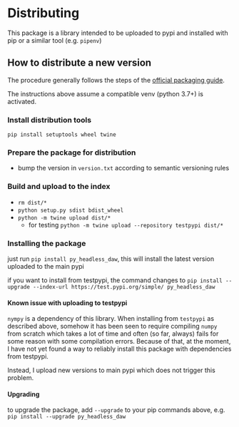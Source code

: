 # Distributing

This package is a library intended to be uploaded to pypi and installed with pip or a similar tool (e.g. `pipenv`)

## How to distribute a new version

The procedure generally follows the steps of the [official packaging guide](https://packaging.python.org/tutorials/packaging-projects/).

The instructions above assume a compatible venv (python 3.7+) is activated.

### Install distribution tools

`pip install setuptools wheel twine`

### Prepare the package for distribution 

- bump the version in `version.txt` according to semantic versioning rules

### Build and upload to the index

- `rm dist/*`
- `python setup.py sdist bdist_wheel`
- `python -m twine upload dist/*`
  - for testing `python -m twine upload --repository testpypi dist/*`

### Installing the package

just run `pip install py_headless_daw`, this will install the latest version uploaded to the main pypi

if you want to install from testpypi, the command changes to
`pip install --upgrade --index-url https://test.pypi.org/simple/ py_headless_daw`
  
#### Known issue with uploading to testpypi
`nympy` is a dependency of this library. When installing from `testpypi` as described above, somehow it has been seen to require compiling `numpy` from scratch which takes a lot of time and often (so far, always) fails for some reason with some compilation errors.
Because of that, at the moment, I have not yet found a way to reliably install this package with dependencies from testpypi.

Instead, I upload new versions to main pypi which does not trigger this problem.


#### Upgrading

to upgrade the package, add `--upgrade` to your pip commands above, e.g. ` pip install --upgrade py_headless_daw`